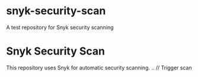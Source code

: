 # snyk-security-scan
A test repository for Snyk security scanning

# Snyk Security Scan  
This repository uses Snyk for automatic security scanning.
..
/ /   T r i g g e r   s c a n  
 
